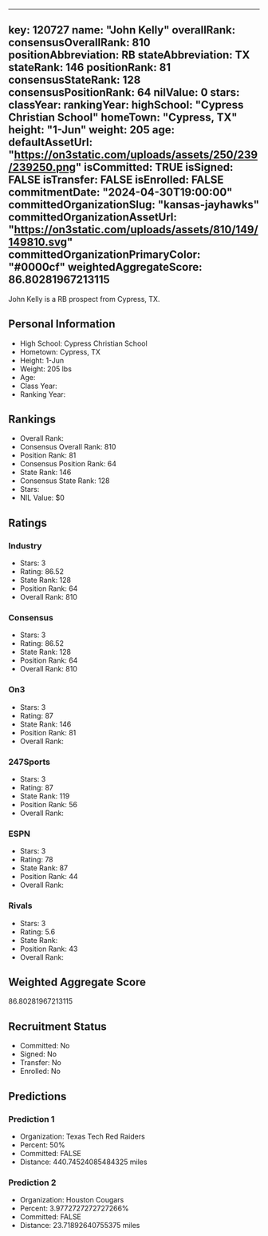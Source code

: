 ---
  key: 120727
  name: "John Kelly"
  overallRank: 
  consensusOverallRank: 810
  positionAbbreviation: RB
  stateAbbreviation: TX
  stateRank: 146
  positionRank: 81
  consensusStateRank: 128
  consensusPositionRank: 64
  nilValue: 0
  stars: 
  classYear: 
  rankingYear: 
  highSchool: "Cypress Christian School"
  homeTown: "Cypress, TX"
  height: "1-Jun"
  weight: 205
  age: 
  defaultAssetUrl: "https://on3static.com/uploads/assets/250/239/239250.png"
  isCommitted: TRUE
  isSigned: FALSE
  isTransfer: FALSE
  isEnrolled: FALSE
  commitmentDate: "2024-04-30T19:00:00"
  committedOrganizationSlug: "kansas-jayhawks"
  committedOrganizationAssetUrl: "https://on3static.com/uploads/assets/810/149/149810.svg"
  committedOrganizationPrimaryColor: "#0000cf"
  weightedAggregateScore: 86.80281967213115
  ---
  
  John Kelly is a RB prospect from Cypress, TX.
  
  ## Personal Information
  - High School: Cypress Christian School
  - Hometown: Cypress, TX
  - Height: 1-Jun
  - Weight: 205 lbs
  - Age: 
  - Class Year: 
  - Ranking Year: 
  
  ## Rankings
  - Overall Rank: 
  - Consensus Overall Rank: 810
  - Position Rank: 81
  - Consensus Position Rank: 64
  - State Rank: 146
  - Consensus State Rank: 128
  - Stars: 
  - NIL Value: $0
  
  ## Ratings
  
  ### Industry
  - Stars: 3
  - Rating: 86.52
  - State Rank: 128
  - Position Rank: 64
  - Overall Rank: 810
  
  ### Consensus
  - Stars: 3
  - Rating: 86.52
  - State Rank: 128
  - Position Rank: 64
  - Overall Rank: 810
  
  ### On3
  - Stars: 3
  - Rating: 87
  - State Rank: 146
  - Position Rank: 81
  - Overall Rank: 
  
  ### 247Sports
  - Stars: 3
  - Rating: 87
  - State Rank: 119
  - Position Rank: 56
  - Overall Rank: 
  
  ### ESPN
  - Stars: 3
  - Rating: 78
  - State Rank: 87
  - Position Rank: 44
  - Overall Rank: 
  
  ### Rivals
  - Stars: 3
  - Rating: 5.6
  - State Rank: 
  - Position Rank: 43
  - Overall Rank: 
  
  ## Weighted Aggregate Score
  86.80281967213115
  
  ## Recruitment Status
  - Committed: No
  - Signed: No
  - Transfer: No
  - Enrolled: No
  
  
  
  ## Predictions
  
  ### Prediction 1
  - Organization: Texas Tech Red Raiders
  - Percent: 50%
  - Committed: FALSE
  - Distance: 440.74524085484325 miles
  
  ### Prediction 2
  - Organization: Houston Cougars
  - Percent: 3.9772727272727266%
  - Committed: FALSE
  - Distance: 23.71892640755375 miles
  